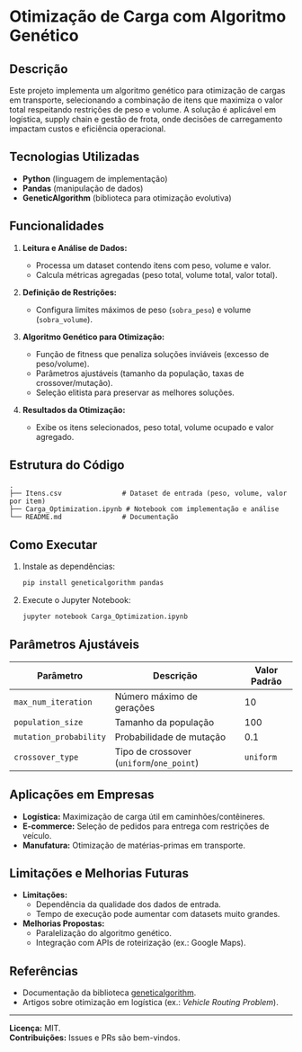 # **Otimização de Carga com Algoritmo Genético**  

## **Descrição**  
Este projeto implementa um algoritmo genético para otimização de cargas em transporte, selecionando a combinação de itens que maximiza o valor total respeitando restrições de peso e volume. A solução é aplicável em logística, supply chain e gestão de frota, onde decisões de carregamento impactam custos e eficiência operacional.  

## **Tecnologias Utilizadas**  
- **Python** (linguagem de implementação)  
- **Pandas** (manipulação de dados)  
- **GeneticAlgorithm** (biblioteca para otimização evolutiva)  

## **Funcionalidades**  
1. **Leitura e Análise de Dados:**  
   - Processa um dataset contendo itens com peso, volume e valor.  
   - Calcula métricas agregadas (peso total, volume total, valor total).  

2. **Definição de Restrições:**  
   - Configura limites máximos de peso (`sobra_peso`) e volume (`sobra_volume`).  

3. **Algoritmo Genético para Otimização:**  
   - Função de fitness que penaliza soluções inviáveis (excesso de peso/volume).  
   - Parâmetros ajustáveis (tamanho da população, taxas de crossover/mutação).  
   - Seleção elitista para preservar as melhores soluções.  

4. **Resultados da Otimização:**  
   - Exibe os itens selecionados, peso total, volume ocupado e valor agregado.  

## **Estrutura do Código**  
```plaintext
.
├── Itens.csv               # Dataset de entrada (peso, volume, valor por item)
├── Carga_Optimization.ipynb # Notebook com implementação e análise
└── README.md               # Documentação
```  

## **Como Executar**  
1. Instale as dependências:  
   ```bash
   pip install geneticalgorithm pandas
   ```  
2. Execute o Jupyter Notebook:  
   ```bash
   jupyter notebook Carga_Optimization.ipynb
   ```  

## **Parâmetros Ajustáveis**  
| Parâmetro                | Descrição                                  | Valor Padrão  |
|--------------------------|-------------------------------------------|--------------|
| `max_num_iteration`      | Número máximo de gerações                 | 10           |
| `population_size`       | Tamanho da população                      | 100          |
| `mutation_probability`  | Probabilidade de mutação                  | 0.1          |
| `crossover_type`        | Tipo de crossover (`uniform`/`one_point`) | `uniform`    |

## **Aplicações em Empresas**  
- **Logística:** Maximização de carga útil em caminhões/contêineres.  
- **E-commerce:** Seleção de pedidos para entrega com restrições de veículo.  
- **Manufatura:** Otimização de matérias-primas em transporte.  

## **Limitações e Melhorias Futuras**  
- **Limitações:**  
  - Dependência da qualidade dos dados de entrada.  
  - Tempo de execução pode aumentar com datasets muito grandes.  
- **Melhorias Propostas:**  
  - Paralelização do algoritmo genético.  
  - Integração com APIs de roteirização (ex.: Google Maps).  

## **Referências**  
- Documentação da biblioteca [geneticalgorithm](https://pypi.org/project/geneticalgorithm/).  
- Artigos sobre otimização em logística (ex.: *Vehicle Routing Problem*).  

---  
**Licença:** MIT.  
**Contribuições:** Issues e PRs são bem-vindos.
